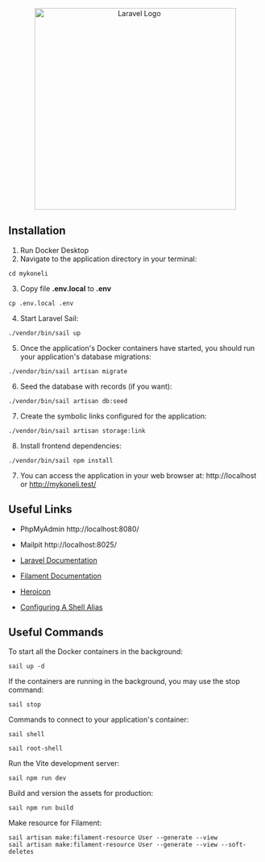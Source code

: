 <p align="center"><a href="https://laravel.com" target="_blank"><img src="https://raw.githubusercontent.com/laravel/art/master/logo-lockup/5%20SVG/2%20CMYK/1%20Full%20Color/laravel-logolockup-cmyk-red.svg" width="400" alt="Laravel Logo"></a></p>

## Installation

1) Run Docker Desktop
2) Navigate to the application directory in your terminal:
```
cd mykoneli
```

3) Copy file **.env.local** to **.env**
```
cp .env.local .env
```

4) Start Laravel Sail:
```
./vendor/bin/sail up
```

5) Once the application's Docker containers have started, you should run your application's database migrations:
```
./vendor/bin/sail artisan migrate
```

6) Seed the database with records (if you want):
```
./vendor/bin/sail artisan db:seed
```

7) Create the symbolic links configured for the application:
```
./vendor/bin/sail artisan storage:link
```

8) Install frontend dependencies:
```
./vendor/bin/sail npm install
```

7) You can access the application in your web browser at: http://localhost or http://mykoneli.test/

## Useful Links

- PhpMyAdmin  http://localhost:8080/
- Mailpit http://localhost:8025/


- [Laravel Documentation](https://laravel.com/docs)
- [Filament Documentation](https://filamentphp.com/docs)
- [Heroicon](https://heroicons.com/)
- [Configuring A Shell Alias](https://laravel.com/docs/11.x/sail#configuring-a-shell-alias)

## Useful Commands

To start all the Docker containers in the background:
```
sail up -d
```
If the containers are running in the background, you may use the stop command:
```
sail stop
```

Commands to connect to your application's container:
```
sail shell
 
sail root-shell
```

Run the Vite development server:
```
sail npm run dev
```

Build and version the assets for production:
```
sail npm run build
```

Make resource for Filament:
```
sail artisan make:filament-resource User --generate --view
sail artisan make:filament-resource User --generate --view --soft-deletes
```
